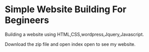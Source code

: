 
# Simple Website Building For Begineers


Building a website using HTML,CSS,wordpress,Jquery,Javascript.


Download the zip file and open index open to see my website.
